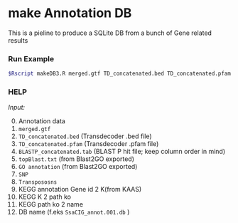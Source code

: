 # make Annotation DB 

This is a pieline to produce a SQLite DB from a bunch of Gene related
results


### Run Example

```bash
$Rscript makeDB3.R merged.gtf TD_concatenated.bed TD_concatenated.pfam BLASTP_concatenated.tab Test.db 
```


### HELP

_Input:_

0. Annotation data
1. `merged.gtf` 
2. `TD_concatenated.bed` (Transdecoder .bed file)
3. `TD_concatenated.pfam` (Transdecoder .pfam file)
4. `BLASTP_concatenated.tab` (BLAST P hit file; keep column order in mind)
5. `topBlast.txt` (from Blast2GO exported)
6. `GO annotation` (from Blast2GO exported)
7. `SNP`
8. `Transpososns`
9.  KEGG annotation Gene id 2 K(from KAAS)
10. KEGG K 2 path ko
11. KEGG path ko 2 name
12. DB name (f.eks `SsaCIG_annot.001.db` )

